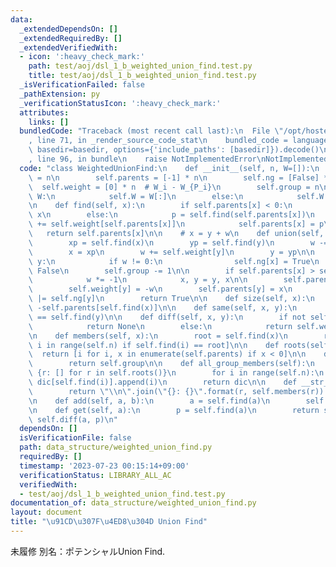```yaml
---
data:
  _extendedDependsOn: []
  _extendedRequiredBy: []
  _extendedVerifiedWith:
  - icon: ':heavy_check_mark:'
    path: test/aoj/dsl_1_b_weighted_union_find.test.py
    title: test/aoj/dsl_1_b_weighted_union_find.test.py
  _isVerificationFailed: false
  _pathExtension: py
  _verificationStatusIcon: ':heavy_check_mark:'
  attributes:
    links: []
  bundledCode: "Traceback (most recent call last):\n  File \"/opt/hostedtoolcache/PyPy/3.7.13/x64/site-packages/onlinejudge_verify/documentation/build.py\"\
    , line 71, in _render_source_code_stat\n    bundled_code = language.bundle(stat.path,\
    \ basedir=basedir, options={'include_paths': [basedir]}).decode()\n  File \"/opt/hostedtoolcache/PyPy/3.7.13/x64/site-packages/onlinejudge_verify/languages/python.py\"\
    , line 96, in bundle\n    raise NotImplementedError\nNotImplementedError\n"
  code: "class WeightedUnionFind:\n    def __init__(self, n, W=[]):\n        self.n\
    \ = n\n        self.parents = [-1] * n\n        self.ng = [False] * n\n      \
    \  self.weight = [0] * n  # W_i - W_{P_i}\n        self.group = n\n        if\
    \ W:\n            self.W = W[:]\n        else:\n            self.W = [0] * n\n\
    \n    def find(self, x):\n        if self.parents[x] < 0:\n            return\
    \ x\n        else:\n            p = self.find(self.parents[x])\n            self.weight[x]\
    \ += self.weight[self.parents[x]]\n            self.parents[x] = p\n         \
    \   return self.parents[x]\n\n    # x = y + w\n    def union(self, x, y, w):\n\
    \        xp = self.find(x)\n        yp = self.find(y)\n        w -= self.weight[x]\n\
    \        x = xp\n        w += self.weight[y]\n        y = yp\n\n        if x ==\
    \ y:\n            if w != 0:\n                self.ng[x] = True\n            return\
    \ False\n        self.group -= 1\n\n        if self.parents[x] > self.parents[y]:\n\
    \            w *= -1\n            x, y = y, x\n\n        self.parents[x] += self.parents[y]\n\
    \        self.weight[y] = -w\n        self.parents[y] = x\n        self.ng[x]\
    \ |= self.ng[y]\n        return True\n\n    def size(self, x):\n        return\
    \ -self.parents[self.find(x)]\n\n    def same(self, x, y):\n        return self.find(x)\
    \ == self.find(y)\n\n    def diff(self, x, y):\n        if not self.same(x, y):\n\
    \            return None\n        else:\n            return self.weight[x] - self.weight[y]\n\
    \n    def members(self, x):\n        root = self.find(x)\n        return [i for\
    \ i in range(self.n) if self.find(i) == root]\n\n    def roots(self):\n      \
    \  return [i for i, x in enumerate(self.parents) if x < 0]\n\n    def group_count(self):\n\
    \        return self.group\n\n    def all_group_members(self):\n        dic =\
    \ {r: [] for r in self.roots()}\n        for i in range(self.n):\n           \
    \ dic[self.find(i)].append(i)\n        return dic\n\n    def __str__(self):\n\
    \        return \"\\n\".join(\"{}: {}\".format(r, self.members(r)) for r in self.roots())\n\
    \n    def add(self, a, b):\n        a = self.find(a)\n        self.W[a] += b\n\
    \n    def get(self, a):\n        p = self.find(a)\n        return self.W[p] +\
    \ self.diff(a, p)\n"
  dependsOn: []
  isVerificationFile: false
  path: data_structure/weighted_union_find.py
  requiredBy: []
  timestamp: '2023-07-23 00:15:14+09:00'
  verificationStatus: LIBRARY_ALL_AC
  verifiedWith:
  - test/aoj/dsl_1_b_weighted_union_find.test.py
documentation_of: data_structure/weighted_union_find.py
layout: document
title: "\u91CD\u307F\u4ED8\u304D Union Find"
---
```


未履修
別名：ポテンシャルUnion Find.